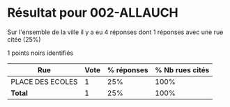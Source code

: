 # Résultat pour 002-ALLAUCH

Sur l'ensemble de la ville il y a eu 4 réponses dont 1 réponses avec une rue citée (25%)

1 points noirs identifiés

| Rue | Vote | % réponses | % Nb rues cités|
|-----|------|------------|----------------|
| PLACE DES ECOLES | 1 | 25% | 100%|
| **Total** | 1 | 25% | 100%|
